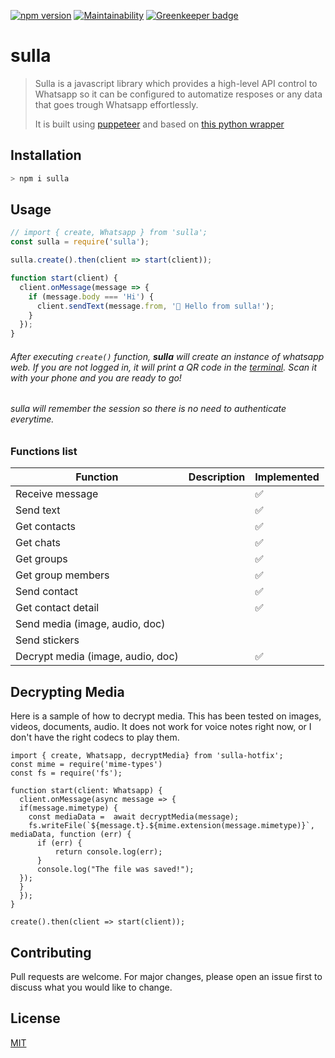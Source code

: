[![npm version](https://img.shields.io/npm/v/sulla.svg?color=%2378e08f)](https://www.npmjs.com/package/sulla)
[![Maintainability](https://api.codeclimate.com/v1/badges/4cef2f41fd607c4c7094/maintainability)](https://codeclimate.com/github/danielcardeenas/sulla/maintainability)
[![Greenkeeper badge](https://badges.greenkeeper.io/danielcardeenas/sulla.svg)](https://greenkeeper.io/)

# sulla

> Sulla is a javascript library which provides a high-level API control to Whatsapp so it can be configured to automatize resposes or any data that goes trough Whatsapp effortlessly. 
>
> It is built using [puppeteer](https://github.com/GoogleChrome/puppeteer) and based on [this python wrapper](https://github.com/mukulhase/WebWhatsapp-Wrapper)


## Installation

```bash
> npm i sulla
```

## Usage

```javascript
// import { create, Whatsapp } from 'sulla';
const sulla = require('sulla');

sulla.create().then(client => start(client));

function start(client) {
  client.onMessage(message => {
    if (message.body === 'Hi') {
      client.sendText(message.from, '👋 Hello from sulla!');
    }
  });
}
```

###### After executing `create()` function, **sulla** will create an instance of whatsapp web. If you are not logged in, it will print a QR code in the [terminal](https://i.imgur.com/g8QvERI.png). Scan it with your phone and you are ready to go!
###### sulla will remember the session so there is no need to authenticate everytime.

### Functions list
| Function                          	| Description 	| Implemented 	|
|-----------------------------------	|-------------	|-------------	|
| Receive message                   	|             	| ✅           	|
| Send text                         	|             	| ✅           	|
| Get contacts                      	|             	| ✅           	|
| Get chats                         	|             	| ✅           	|
| Get groups                        	|             	| ✅           	|
| Get group members                 	|             	| ✅           	|
| Send contact                      	|             	| ✅           	|
| Get contact detail                	|             	| ✅           	|
| Send media (image, audio, doc)    	|             	|             	|
| Send stickers                     	|             	|             	|
| Decrypt media (image, audio, doc) 	|             	| ✅            	|


## Decrypting Media

Here is a sample of how to decrypt media. This has been tested on images, videos, documents, audio. It does not work for voice notes right now, or I don't have the right codecs to play them.

```
import { create, Whatsapp, decryptMedia} from 'sulla-hotfix';
const mime = require('mime-types')
const fs = require('fs');

function start(client: Whatsapp) {
  client.onMessage(async message => {
  if(message.mimetype) {
    const mediaData =  await decryptMedia(message);
    fs.writeFile(`${message.t}.${mime.extension(message.mimetype)}`, mediaData, function (err) {
      if (err) {
          return console.log(err);
      }
      console.log("The file was saved!");
  });
  }
  });
}

create().then(client => start(client));
```

## Contributing
Pull requests are welcome. For major changes, please open an issue first to discuss what you would like to change.

## License
[MIT](https://choosealicense.com/licenses/mit/)
